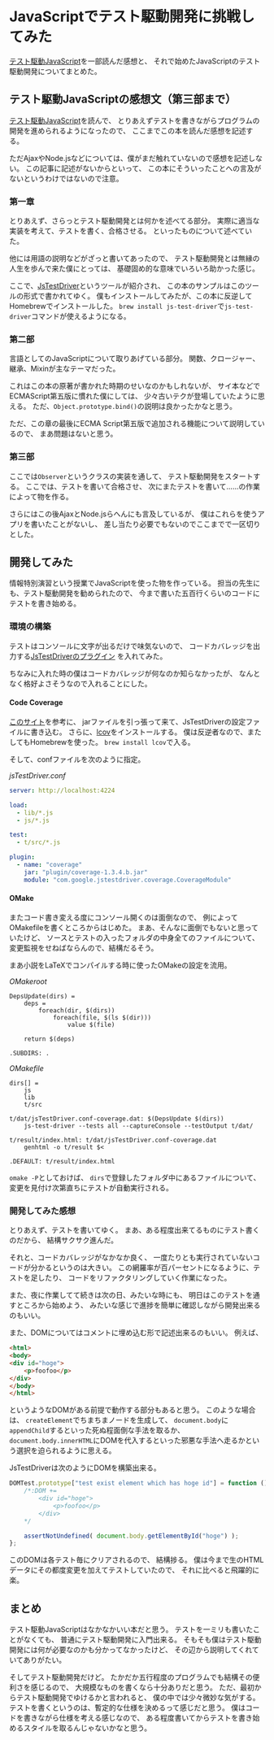 # JavaScriptでテスト駆動開発に挑戦してみた

[テスト駆動JavaScript](http://www.amazon.co.jp/dp/4048707868)を一部読んだ感想と、
それで始めたJavaScriptのテスト駆動開発についてまとめた。

## テスト駆動JavaScriptの感想文（第三部まで）

[テスト駆動JavaScript](http://www.amazon.co.jp/dp/4048707868)を読んで、
とりあえずテストを書きながらプログラムの開発を進められるようになったので、
ここまでこの本を読んだ感想を記述する。

ただAjaxやNode.jsなどについては、僕がまだ触れていないので感想を記述しない。
この記事に記述がないからといって、
この本にそういったことへの言及がないというわけではないので注意。

### 第一章

とりあえず、さらっとテスト駆動開発とは何かを述べてる部分。
実際に適当な実装を考えて、テストを書く、合格させる。
といったものについて述べていた。

他には用語の説明などがざっと書いてあったので、
テスト駆動開発とは無縁の人生を歩んで来た僕にとっては、
基礎固め的な意味でいろいろ助かった感じ。

ここで、[JsTestDriver](http://code.google.com/p/js-test-driver/)というツールが紹介され、
この本のサンプルはこのツールの形式で書かれてゆく。
僕もインストールしてみたが、この本に反逆してHomebrewでインストールした。
`brew install js-test-driver`で`js-test-driver`コマンドが使えるようになる。

### 第二部

言語としてのJavaScriptについて取りあげている部分。
関数、クロージャー、継承、Mixinが主なテーマだった。

これはこの本の原著が書かれた時期のせいなのかもしれないが、
サイ本などでECMAScript第五版に慣れた僕にしては、
少々古いテクが登場していたように思える。
ただ、`Object.prototype.bind()`の説明は良かったかなと思う。

ただ、この章の最後にECMA Script第五版で追加される機能について説明しているので、
まあ問題はないと思う。

### 第三部

ここでは`Observer`というクラスの実装を通して、
テスト駆動開発をスタートする。
ここでは、テストを書いて合格させ、
次にまたテストを書いて……の作業によって物を作る。

さらにはこの後AjaxとNode.jsらへんにも言及しているが、
僕はこれらを使うアプリを書いたことがないし、
差し当たり必要でもないのでここまでで一区切りとした。

## 開発してみた

情報特別演習という授業でJavaScriptを使った物を作っている。
担当の先生にも、テスト駆動開発を勧められたので、
今まで書いた五百行くらいのコードにテストを書き始める。

### 環境の構築

テストはコンソールに文字が出るだけで味気ないので、
コードカバレッジを出力する[JsTestDriverのプラグイン](http://code.google.com/p/js-test-driver/downloads/detail?name=coverage-1.3.4.b.jar&can=2&q=)
を入れてみた。

ちなみに入れた時の僕はコードカバレッジが何なのか知らなかったが、
なんとなく格好よさそうなので入れることにした。

#### Code Coverage

[このサイト](http://d.hatena.ne.jp/hida_shun/20120328/1332946324)を参考に、
jarファイルを引っ張って来て、JsTestDriverの設定ファイルに書き込む。
さらに、[lcov](http://ltp.sourceforge.net/coverage/lcov.php)をインストールする。
僕は反逆者なので、またしてもHomebrewを使った。
`brew install lcov`で入る。

そして、confファイルを次のように指定。

*jsTestDriver.conf*

```yaml
server: http://localhost:4224

load:
  - lib/*.js
  - js/*.js

test:
  - t/src/*.js

plugin:
  - name: "coverage"
    jar: "plugin/coverage-1.3.4.b.jar"
    module: "com.google.jstestdriver.coverage.CoverageModule"
```

#### OMake

またコード書き変える度にコンソール開くのは面倒なので、
例によってOMakefileを書くところからはじめた。
まあ、そんなに面倒でもないと思っていたけど、
ソースとテストの入ったフォルダの中身全てのファイルについて、
変更監視をせねばならんので、結構だるそう。

まあ小説をLaTeXでコンパイルする時に使ったOMakeの設定を流用。

*OMakeroot*

```
DepsUpdate(dirs) = 
	deps = 
		foreach(dir, $(dirs))
			foreach(file, $(ls $(dir)))
				value $(file)
	
	return $(deps)

.SUBDIRS: .
```

*OMakefile*

```
dirs[] =
	js
	lib
	t/src

t/dat/jsTestDriver.conf-coverage.dat: $(DepsUpdate $(dirs))
	js-test-driver --tests all --captureConsole --testOutput t/dat/

t/result/index.html: t/dat/jsTestDriver.conf-coverage.dat
	genhtml -o t/result $<

.DEFAULT: t/result/index.html
```

`omake -P`としておけば、
`dirs`で登録したフォルダ中にあるファイルについて、
変更を見付け次第直ちにテストが自動実行される。

### 開発してみた感想

とりあえず、テストを書いてゆく。
まあ、ある程度出来てるものにテスト書くのだから、
結構サクサク進んだ。

それと、コードカバレッジがなかなか良く、
一度たりとも実行されていないコードが分かるというのは大きい。
この網羅率が百パーセントになるように、テストを足したり、
コードをリファクタリングしていく作業になった。

また、夜に作業してて続きは次の日、みたいな時にも、
明日はこのテストを通すところから始めよう、
みたいな感じで進捗を簡単に確認しながら開発出来るのもいい。

また、DOMについてはコメントに埋め込む形で記述出来るのもいい。
例えば、

```html
<html>
<body>
<div id="hoge">
	<p>foofoo</p>
</div>
</body>
</html>
```

というようなDOMがある前提で動作する部分もあると思う。
このような場合は、
`createElement`でちまちまノードを生成して、
`document.body`に`appendChild`するといった死ぬ程面倒な手法を取るか、
`document.body.innerHTML`にDOMを代入するといった邪悪な手法へ走るかという選択を迫られるように思える。

JsTestDriverは次のようにDOMを構築出来る。

```javascript
DOMTest.prototype["test exist element which has hoge id"] = function () {
	/*:DOM +=
		<div id="hoge">
			<p>foofoo</p>
		</div>
	*/

	assertNotUndefined( document.body.getElementById("hoge") );
};
```

このDOMは各テスト毎にクリアされるので、
結構捗る。
僕は今まで生のHTMLデータにその都度変更を加えてテストしていたので、
それに比べると飛躍的に楽。

## まとめ

テスト駆動JavaScriptはなかなかいい本だと思う。
テストを一ミリも書いたことがなくても、
普通にテスト駆動開発に入門出来る。
そもそも僕はテスト駆動開発には何が必要なのかも分かってなかったけど、
その辺から説明してくれていてありがたい。

そしてテスト駆動開発だけど。
たかだか五行程度のプログラムでも結構その便利さを感じるので、
大規模なものを書くなら十分ありだと思う。
ただ、最初からテスト駆動開発でゆけるかと言われると、
僕の中では少々微妙な気がする。
テストを書くというのは、暫定的な仕様を決めるって感じだと思う。
僕はコードを書きながら仕様を考える感じなので、
ある程度書いてからテストを書き始めるスタイルを取るんじゃないかなと思う。

